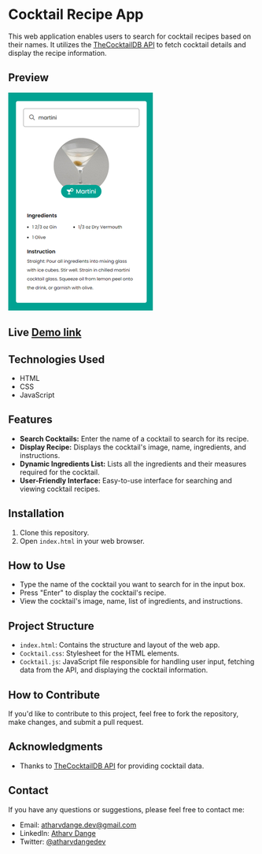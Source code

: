 # Cocktail Recipe App

This web application enables users to search for cocktail recipes based on their names. It utilizes the [TheCocktailDB API](https://www.thecocktaildb.com/api.php) to fetch cocktail details and display the recipe information.

## Preview
![Cocktail Recipe App Preview](ui.png)

## Live [Demo link ](https://cocktailreceipe.netlify.app/)

## Technologies Used
- HTML
- CSS
- JavaScript

## Features

- **Search Cocktails:** Enter the name of a cocktail to search for its recipe.
- **Display Recipe:** Displays the cocktail's image, name, ingredients, and instructions.
- **Dynamic Ingredients List:** Lists all the ingredients and their measures required for the cocktail.
- **User-Friendly Interface:** Easy-to-use interface for searching and viewing cocktail recipes.

## Installation

1. Clone this repository.
2. Open `index.html` in your web browser.

## How to Use

- Type the name of the cocktail you want to search for in the input box.
- Press "Enter" to display the cocktail's recipe.
- View the cocktail's image, name, list of ingredients, and instructions.

## Project Structure

- `index.html`: Contains the structure and layout of the web app.
- `Cocktail.css`: Stylesheet for the HTML elements.
- `Cocktail.js`: JavaScript file responsible for handling user input, fetching data from the API, and displaying the cocktail information.

## How to Contribute

If you'd like to contribute to this project, feel free to fork the repository, make changes, and submit a pull request.

## Acknowledgments

- Thanks to [TheCocktailDB API](https://www.thecocktaildb.com/api.php) for providing cocktail data.

## Contact

If you have any questions or suggestions, please feel free to contact me:

- Email: atharvdange.dev@gmail.com
- LinkedIn: [Atharv Dange](http://linkedin.com/in/atharvdange)
- Twitter: [@atharvdangedev](https://twitter.com/atharvdangedev)